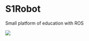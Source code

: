 # S1Robot

Small platform of education with ROS

![](http://e.hiphotos.baidu.com/image/pic/item/77c6a7efce1b9d16810ba5dafbdeb48f8d5464b8.jpg)
